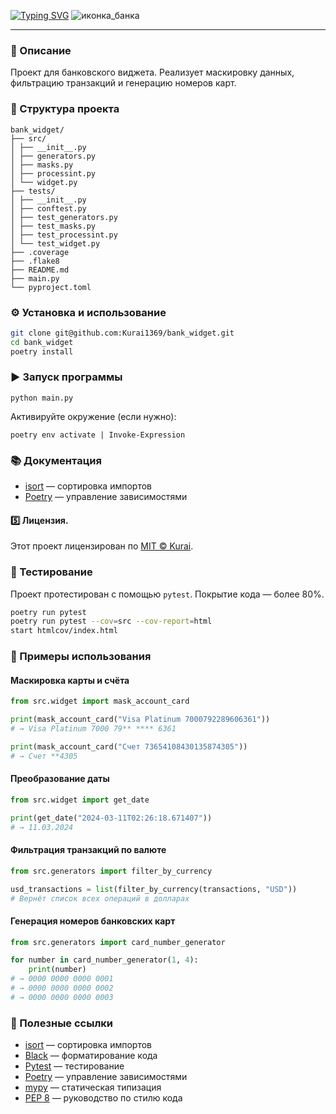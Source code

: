 [![Typing SVG](https://readme-typing-svg.herokuapp.com?color=%2336BCF7&lines=BANK+WIDGET)](https://git.io/typing-svg)
![иконка_банка](https://img.icons8.com/nolan/96/bank-building.png)

---
### 📌 Описание
Проект для банковского виджета. Реализует маскировку данных, фильтрацию транзакций и генерацию номеров карт.

### 📁 Структура проекта
```
bank_widget/
├── src/
│ ├── __init__.py
│ ├── generators.py
│ ├── masks.py
│ ├── processint.py
│ └── widget.py
├── tests/
│ ├── __init__.py
│ ├── conftest.py
│ ├── test_generators.py
│ ├── test_masks.py
│ ├── test_processint.py
│ └── test_widget.py
├── .coverage
├── .flake8
├── README.md
├── main.py
└── pyproject.toml
```
### ⚙️ Установка и использование
```bash
git clone git@github.com:Kurai1369/bank_widget.git
cd bank_widget
poetry install
```
### ▶️ Запуск программы
```
python main.py
```
Активируйте окружение (если нужно):
```
poetry env activate | Invoke-Expression
```
### 📚 Документация
- [isort](https://pycqa.github.io/isort/) — сортировка импортов
- [Poetry](https://python-poetry.org/docs/) — управление зависимостями
#### 5️⃣ Лицензия.
Этот проект лицензирован по [MIT © Kurai](https://github.com/ryo-ma/github-profile-trophy/blob/master/LICENSE).

### 🧪 Тестирование
Проект протестирован с помощью `pytest`. Покрытие кода — более 80%.
```bash
poetry run pytest
poetry run pytest --cov=src --cov-report=html
start htmlcov/index.html
```

### 🚀 Примеры использования
#### Маскировка карты и счёта
```python
from src.widget import mask_account_card

print(mask_account_card("Visa Platinum 7000792289606361"))
# → Visa Platinum 7000 79** **** 6361

print(mask_account_card("Счет 73654108430135874305"))
# → Счет **4305
```
#### Преобразование даты
```python
from src.widget import get_date

print(get_date("2024-03-11T02:26:18.671407"))
# → 11.03.2024
```
#### Фильтрация транзакций по валюте
```python
from src.generators import filter_by_currency

usd_transactions = list(filter_by_currency(transactions, "USD"))
# Вернёт список всех операций в долларах
```
#### Генерация номеров банковских карт
```python
from src.generators import card_number_generator

for number in card_number_generator(1, 4):
    print(number)
# → 0000 0000 0000 0001
# → 0000 0000 0000 0002
# → 0000 0000 0000 0003
```

### 🔗 Полезные ссылки

- [isort](https://pycqa.github.io/isort/) — сортировка импортов
- [Black](https://black.readthedocs.io/en/stable/) — форматирование кода
- [Pytest](https://docs.pytest.org/en/latest/) — тестирование
- [Poetry](https://python-poetry.org/docs/) — управление зависимостями
- [mypy](https://mypy.readthedocs.io/en/stable/) — статическая типизация
- [PEP 8](https://pep8.org/) — руководство по стилю кода